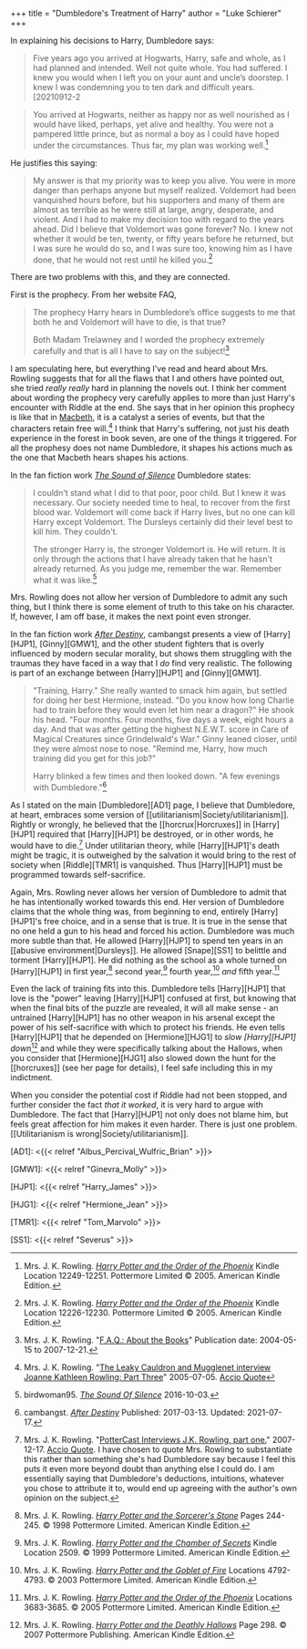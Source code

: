 +++
title = "Dumbledore's Treatment of Harry"
author = "Luke Schierer"
+++

In explaining his decisions to Harry, Dumbledore says:

> Five years ago you arrived at Hogwarts, Harry, safe and whole, as I had
> planned and intended. Well not quite whole. You had suffered. I knew you
> would when I left you on your aunt and uncle’s doorstep. I knew I was
> condemning you to ten dark and difficult years.[20210912-2

> You arrived at Hogwarts, neither as happy nor as well nourished
> as I would have liked, perhaps, yet alive and healthy. You were not
> a pampered little prince, but as normal a boy as I could have hoped
> under the circumstances. Thus far, my plan was working well.[^20210912-3]

He justifies this saying: 

> My answer is that my priority was to keep you alive. You were in more danger
> than perhaps anyone but myself realized. Voldemort had been vanquished hours
> before, but his supporters and many of them are almost as terrible as he
> were still at large, angry, desperate, and violent. And I had to make my
> decision too with regard to the years ahead. Did I believe that Voldemort
> was gone forever? No. I knew not whether it would be ten, twenty, or fifty
> years before he returned, but I was sure he would do so, and I was sure too,
> knowing him as I have done, that he would not rest until he killed
> you.[^20210912-4]
 
There are two problems with this, and they are connected. 

First is the prophecy.  From her website FAQ,

> The prophecy Harry hears in Dumbledore’s office suggests to me that both he
> and Voldemort will have to die, is that true?
> 
> Both Madam Trelawney and I worded the prophecy extremely carefully and that
> is all I have to say on the subject![^20210912-5]

I am speculating here, but everything I've read and heard about Mrs. Rowling suggests that for all the flaws that I and others have pointed out, she tried *really really* hard in planning the novels out.  I think her comment about wording the prophecy very carefully applies to more than just Harry's encounter with Riddle at the end.  She says that in her opinion this prophecy is like that in [Macbeth][WSM1], it is a catalyst a series of events, but that the characters retain free will.[^20210912-6]  I think that Harry's suffering, not just his death experience in the forest in book seven, are one of the things it triggered.  For all the prophesy does not name Dumbledore, it shapes his actions much as the one that Macbeth hears shapes his actions. 

In the fan fiction work _[The Sound of Silence][BW95TSS1]_ Dumbledore states:

> I couldn't stand what I did to that poor, poor child. But I knew it was
> necessary. Our society needed time to heal, to recover from the first blood
> war. Voldemort will come back if Harry lives, but no one can kill Harry
> except Voldemort. The Dursleys certainly did their level best to kill him.
> They couldn't.
> 
> The stronger Harry is, the stronger Voldemort is. He will return. It is only through the actions that I have already taken that he hasn't already returned. As you judge me, remember the war. Remember what it was like.[^20210912-7]

Mrs. Rowling does not allow her version of Dumbledore to admit any such thing, but I think there is some element of truth to this take on his character.  If, however, I am off base, it makes the next point even stronger. 

In the fan fiction work _[After Destiny][CAD1]_, cambangst presents a view of [Harry][HJP1], [Ginny][GMW1], and the other student fighters that is overly influenced by modern secular morality, but shows them struggling with the traumas they have faced in a way that I *do* find very realistic.  The following is part of an exchange between [Harry][HJP1] and [Ginny][GMW1].  

> "Training, Harry." She really wanted to smack him again, but settled for
> doing her best Hermione, instead. "Do you know how long Charlie had to train
> before they would even let him near a dragon?" He shook his head. "Four
> months. Four months, five days a week, eight hours a day. And that was after
> getting the highest N.E.W.T. score in Care of Magical Creatures since
> Grindelwald's War." Ginny leaned closer, until they were almost nose to
> nose. "Remind me, Harry, how much training did you get for this job?"
> 
> Harry blinked a few times and then looked down. "A few evenings with
> Dumbledore."[^20210912-1]

As I stated on the main [Dumbledore][AD1] page, I believe that Dumbledore, at
heart, embraces some  version of [[utilitarianism|Society/utilitarianism]].
Rightly or wrongly, he believed that the [[horcrux|Horcruxes]] in [Harry][HJP1]
required that [Harry][HJP1] be destroyed, or in other words, he would have to
die.[^20210912-9]  Under utilitarian theory, while [Harry][HJP1]'s death might be
tragic, it is outweighed by the salvation it would bring to the rest of
society when [Riddle][TMR1] is vanquished.  Thus [Harry][HJP1] must be programmed
towards self-sacrifice.

Again, Mrs. Rowling never allows her version of Dumbledore to admit that he has intentionally worked towards this end.  Her version of Dumbledore claims that the whole thing was, from beginning to end, entirely [Harry][HJP1]'s free choice, and in a sense that is true.  It is true in the sense that no one held a gun to his head and forced his action.  Dumbledore was much more subtle than that.  He allowed [Harry][HJP1] to spend ten years in an [[abusive environment|Dursleys]].  He allowed [Snape][SS1] to belittle and torment [Harry][HJP1].  He did nothing as the school as a whole turned on [Harry][HJP1] in first year,[^20210912-10] second year,[^20210912-11] fourth year,[^20210912-12] *and* fifth year.[^20210912-13]  

Even the lack of training fits into this.  Dumbledore tells [Harry][HJP1] that love is the "power" leaving [Harry][HJP1] confused at first, but knowing that when the final bits of the puzzle are revealed, it will all make sense - an untrained [Harry][HJP1] has no other weapon in his arsenal except the power of his self-sacrifice with which to protect his friends.  He even tells [Harry][HJP1] that he depended on [Hermione][HJG1] to *slow [Harry][HJP1] down*[^20210913-1] and while they were specifically talking about the Hallows, when you consider that [Hermione][HJG1] also slowed down the hunt for the [[horcruxes]] (see her page for details), I feel safe including this in my indictment. 

When you consider the potential cost if Riddle had not been stopped, and
further consider the fact *that it worked*, it is very hard to argue with
Dumbledore.  The fact that [Harry][HJP1] not only does not blame him, but feels
great affection for him makes it even harder.  There is just one problem.
[[Utilitarianism is wrong|Society/utilitarianism]]. 

[AD1]: <{{< relref "Albus_Percival_Wulfric_Brian" >}}>

[GMW1]: <{{< relref "Ginevra_Molly" >}}>

[HJP1]: <{{< relref "Harry_James" >}}>

[HJG1]: <{{< relref "Hermione_Jean" >}}>

[TMR1]: <{{< relref "Tom_Marvolo" >}}>

[SS1]: <{{< relref "Severus" >}}>

[CAD1]: https://fanfictalk.com/archive/viewstory.php?sid=721

[BW95TSS1]: https://www.fanfiction.net/s/12175260

[WSM1]: https://www.gutenberg.org/cache/epub/1533/pg1533-images.html.utf8.gzip

[^20210913-1]: Mrs. J. K. Rowling.
    _[Harry Potter and the Deathly Hallows](https://www.goodreads.com/book/show/136251.Harry_Potter_and_the_Deathly_Hallows)_
    Page 298.
    © 2007 Pottermore Publishing. American Kindle Edition. 

[^20210912-13]: Mrs. J. K. Rowling.
    _[Harry Potter and the Order of the Phoenix](https://www.goodreads.com/book/show/2.Harry_Potter_and_the_Order_of_the_Phoenix)_
    Locations 3683-3685. 
    © 2005 Pottermore Limited. American Kindle Edition. 

[^20210912-12]: Mrs. J. K. Rowling.
    _[Harry Potter and the Goblet of Fire](https://www.goodreads.com/book/show/6.Harry_Potter_and_the_Goblet_of_Fire)_
    Locations 4792-4793.
    © 2003 Pottermore Limited. American Kindle Edition. 

[^20210912-11]: Mrs. J. K. Rowling.
    _[Harry Potter and the Chamber of Secrets](https://www.goodreads.com/book/show/15881.Harry_Potter_and_the_Chamber_of_Secrets)_
    Kindle Location 2509. 
    © 1999 Pottermore Limited. American Kindle Edition. 

[^20210912-10]: Mrs. J. K. Rowling.
    _[Harry Potter and the Sorcerer's Stone](https://www.goodreads.com/book/show/3.Harry_Potter_and_the_Sorcerer_s_Stone)_
    Pages 244-245.
    © 1998 Pottermore Limited. American Kindle Edition. 

[^20210912-9]: Mrs. J. K. Rowling. 
    "[PotterCast Interviews J.K. Rowling, part one.](http://www.accio-quote.org/articles/2007/1217-pottercast-anelli.html)" 
    2007-12-17. [Accio Quote](http://www.accio-quote.org). 
    I have chosen to quote Mrs. Rowling to substantiate this rather than something she's had Dumbledore say because I feel this puts it even more beyond doubt than anything else I could do.  I am essentially saying that Dumbledore's deductions, intuitions, whatever you chose to attribute it to, would end up agreeing with the author's own opinion on the subject.  

[^20210912-1]: cambangst. 
    _[After Destiny](https://fanfictalk.com/archive/viewstory.php?sid=721)_
    Published: 2017-03-13. Updated: 2021-07-17. 

[^20210912-2]: Mrs. J. K. Rowling.
    _[Harry Potter and the Order of the Phoenix](https://www.goodreads.com/book/show/2.Harry_Potter_and_the_Order_of_the_Phoenix)_
    Kindle Location 12222-12223. 
    Pottermore Limited © 2005. American Kindle Edition.

[^20210912-3]: Mrs. J. K. Rowling.
    _[Harry Potter and the Order of the Phoenix](https://www.goodreads.com/book/show/2.Harry_Potter_and_the_Order_of_the_Phoenix)_
    Kindle Location 12249-12251. 
    Pottermore Limited © 2005. American Kindle Edition.

[^20210912-4]: Mrs. J. K. Rowling.
    _[Harry Potter and the Order of the Phoenix](https://www.goodreads.com/book/show/2.Harry_Potter_and_the_Order_of_the_Phoenix)_
    Kindle Location 12226-12230. 
    Pottermore Limited © 2005. American Kindle Edition.

[^20210912-5]: Mrs. J. K. Rowling. 
    "[F.A.Q.: About the Books](https://www.rowlingindex.org/work/faq1web/)"
    Publication date: 2004-05-15 to 2007-12-21. 

[^20210912-6]: Mrs. J. K. Rowling. 
    "[The Leaky Cauldron and Mugglenet interview Joanne Kathleen Rowling: Part Three](http://www.accio-quote.org/articles/2005/0705-tlc_mugglenet-anelli-3.htm)"
    2005-07-05. [Accio Quote](http://www.accio-quote.org/)

[^20210912-7]: birdwoman95. 
    _[The Sound Of Silence](https://www.fanfiction.net/s/12175260)_
    2016-10-03. 
